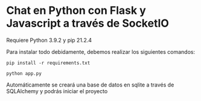 # Chat en Python con Flask y Javascript a través de SocketIO

Requiere Python 3.9.2 y pip 21.2.4

Para instalar todo debidamente, debemos realizar los siguientes comandos:

` pip install -r requirements.txt `

` python app.py `

Automáticamente se creará una base de datos en sqlite a través de SQLAlchemy y podrás iniciar el proyecto